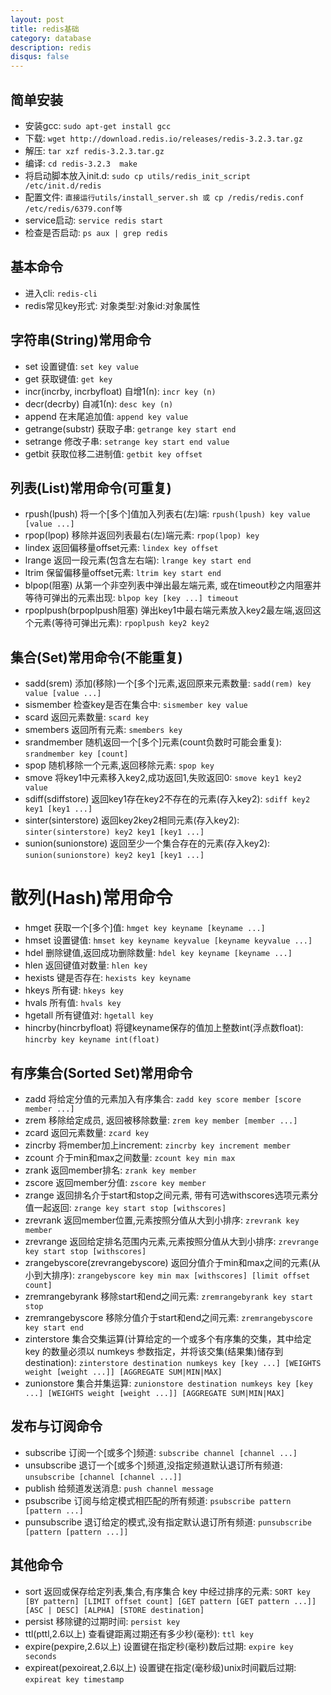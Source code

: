 ```yaml
---
layout: post
title: redis基础
category: database
description: redis
disqus: false
---
```


## 简单安装
* 安装gcc:  `sudo apt-get install gcc`
* 下载:  `wget http://download.redis.io/releases/redis-3.2.3.tar.gz`
* 解压:  `tar xzf redis-3.2.3.tar.gz`
* 编译:  `cd redis-3.2.3  make`
* 将启动脚本放入init.d:  `sudo cp utils/redis_init_script /etc/init.d/redis`
* 配置文件:  `直接运行utils/install_server.sh 或 cp /redis/redis.conf /etc/redis/6379.conf等`
* service启动:  `service redis start`
* 检查是否启动:  `ps aux | grep redis`


## 基本命令
* 进入cli:  `redis-cli`
* redis常见key形式: 对象类型:对象id:对象属性


## 字符串(String)常用命令
* set 设置键值:  `set key value`
* get 获取键值:  `get key`
* incr(incrby, incrbyfloat) 自增1(n):  `incr key (n)`
* decr(decrby) 自减1(n):  `desc key (n)`
* append 在末尾追加值:  `append key value`
* getrange(substr) 获取子串:  `getrange key start end`
* setrange 修改子串:  `setrange key start end value`
* getbit 获取位移二进制值:  `getbit key offset`


## 列表(List)常用命令(可重复) 
* rpush(lpush) 将一个[多个]值加入列表右(左)端:  `rpush(lpush) key value [value ...]`
* rpop(lpop) 移除并返回列表最右(左)端元素:  `rpop(lpop) key`
* lindex 返回偏移量offset元素:  `lindex key offset`
* lrange 返回一段元素(包含左右端):  `lrange key start end`
* ltrim 保留偏移量offset元素:  `ltrim key start end`
* blpop(阻塞) 从第一个非空列表中弹出最左端元素, 或在timeout秒之内阻塞并等待可弹出的元素出现:  `blpop key [key ...] timeout`
* rpoplpush(brpoplpush阻塞) 弹出key1中最右端元素放入key2最左端,返回这个元素(等待可弹出元素):  `rpoplpush key2 key2`


## 集合(Set)常用命令(不能重复)
* sadd(srem) 添加(移除)一个[多个]元素,返回原来元素数量:  `sadd(rem) key value [value ...]`
* sismember 检查key是否在集合中:  `sismember key value`
* scard 返回元素数量:  `scard key`
* smembers 返回所有元素:  `smembers key`
* srandmember 随机返回一个[多个]元素(count负数时可能会重复):  `srandmember key [count]`
* spop 随机移除一个元素,返回移除元素:  `spop key`
* smove 将key1中元素移入key2,成功返回1,失败返回0:  `smove key1 key2 value`
* sdiff(sdiffstore) 返回key1存在key2不存在的元素(存入key2):  `sdiff key2 key1 [key1 ...]`
* sinter(sinterstore) 返回key2key2相同元素(存入key2):  `sinter(sinterstore) key2 key1 [key1 ...]`
* sunion(sunionstore) 返回至少一个集合存在的元素(存入key2):  `sunion(sunionstore) key2 key1 [key1 ...]`


# 散列(Hash)常用命令
* hmget 获取一个[多个]值:  `hmget key keyname [keyname ...]`
* hmset 设置键值:  `hmset key keyname keyvalue [keyname keyvalue ...]`
* hdel 删除键值,返回成功删除数量:  `hdel key keyname [keyname ...]`
* hlen 返回键值对数量:  `hlen key`
* hexists 键是否存在:  `hexists key keyname`
* hkeys 所有键:  `hkeys key`
* hvals 所有值:  `hvals key`
* hgetall 所有键值对:  `hgetall key`
* hincrby(hincrbyfloat) 将键keyname保存的值加上整数int(浮点数float):  `hincrby key keyname int(float)`


## 有序集合(Sorted Set)常用命令
* zadd 将给定分值的元素加入有序集合:  `zadd key score member [score member ...]`
* zrem 移除给定成员, 返回被移除数量:  `zrem key member [member ...]`
* zcard 返回元素数量:  `zcard key`
* zincrby 将member加上increment:  `zincrby key increment member`
* zcount 介于min和max之间数量:  `zcount key min max`
* zrank 返回member排名:  `zrank key member`
* zscore 返回member分值:  `zscore key member`
* zrange 返回排名介于start和stop之间元素, 带有可选withscores选项元素分值一起返回:  `zrange key start stop [withscores]`
* zrevrank 返回member位置,元素按照分值从大到小排序:  `zrevrank key member`
* zrevrange 返回给定排名范围内元素,元素按照分值从大到小排序:  `zrevrange key start stop [withscores]`
* zrangebyscore(zrevrangebyscore) 返回分值介于min和max之间的元素(从小到大排序):  `zrangebyscore key min max [withscores] [limit offset count]`
* zremrangebyrank 移除start和end之间元素:  `zremrangebyrank key start stop`
* zremrangebyscore 移除分值介于start和end之间元素:  `zremrangebyscore key start end`
* zinterstore 集合交集运算(计算给定的一个或多个有序集的交集，其中给定 key 的数量必须以 numkeys 参数指定，并将该交集(结果集)储存到 destination):  `zinterstore destination numkeys key [key ...] [WEIGHTS weight [weight ...]] [AGGREGATE SUM|MIN|MAX]`
* zunionstore 集合并集运算:  `zunionstore destination numkeys key [key ...] [WEIGHTS weight [weight ...]] [AGGREGATE SUM|MIN|MAX]`


## 发布与订阅命令
* subscribe 订阅一个[或多个]频道:  `subscribe channel [channel ...]`
* unsubscribe 退订一个[或多个]频道,没指定频道默认退订所有频道:  `unsubscribe [channel [channel ...]]`
* publish 给频道发送消息:  `push channel message`
* psubscribe 订阅与给定模式相匹配的所有频道:  `psubscribe pattern [pattern ...]`
* punsubscribe 退订给定的模式,没有指定默认退订所有频道:  `punsubscribe [pattern [pattern ...]]`


## 其他命令
* sort 返回或保存给定列表,集合,有序集合 key 中经过排序的元素:  `SORT key [BY pattern] [LIMIT offset count] [GET pattern [GET pattern ...]] [ASC | DESC] [ALPHA] [STORE destination]`
* persist 移除键的过期时间:  `persist key`
* ttl(pttl,2.6以上) 查看键距离过期还有多少秒(毫秒):  `ttl key`
* expire(pexpire,2.6以上) 设置键在指定秒(毫秒)数后过期:  `expire key seconds`
* expireat(pexoireat,2.6以上) 设置键在指定(毫秒级)unix时间戳后过期:  `expireat key timestamp`

